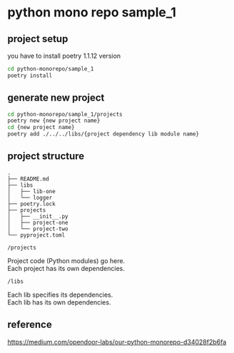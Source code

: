 # python mono repo sample_1 

## project setup

you have to install poetry 1.1.12 version

```bash
cd python-monorepo/sample_1
poetry install
``` 

## generate new project

```bash
cd python-monorepo/sample_1/projects
poetry new {new project name}
cd {new project name}
poetry add ./../../libs/{project dependency lib module name}
```


## project structure

```
.
├── README.md
├── libs
│   ├── lib-one
│   └── logger
├── poetry.lock
├── projects
│   ├── __init__.py
│   ├── project-one
│   └── project-two
└── pyproject.toml
```

`/projects`

Project code (Python modules) go here.  
Each project has its own dependencies.  

`/libs`

Each lib specifies its dependencies.  
Each lib has its own dependencies.  


## reference

https://medium.com/opendoor-labs/our-python-monorepo-d34028f2b6fa
